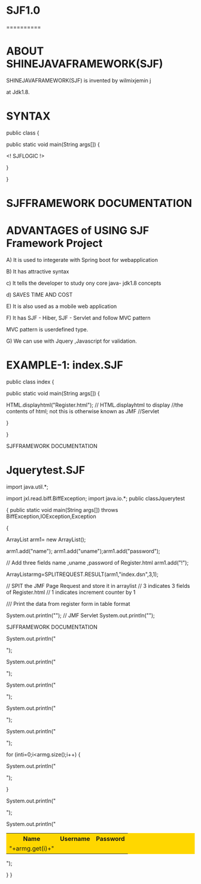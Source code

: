 # SJF1.0
==========

ABOUT  SHINEJAVAFRAMEWORK(SJF)  
==============================

SHINEJAVAFRAMEWORK(SJF)   is  invented  by  wilmixjemin  j  

at  Jdk1.8.





SYNTAX
=======

<SJF>




public class <CLASSNAME> {

public  static void  main(String args[])
{

<!  SJFLOGIC !>


}

}


</SJF>














SJFFRAMEWORK  DOCUMENTATION
==============================


ADVANTAGES of USING SJF  Framework Project
==========================================

A)  It   is   used  to integerate with  Spring boot  for  webapplication

B)  It  has  attractive syntax 

c)  It   tells   the  developer  to  study  ony  core  java- jdk1.8 concepts

d) SAVES  TIME  AND  COST

E)  It  is also  used as  a mobile   web  application

F) It  has  SJF - Hiber, SJF - Servlet and  follow  MVC  pattern

MVC  pattern  is  userdefined type.

G) We   can  use   with Jquery ,Javascript  for  validation.




EXAMPLE-1: index.SJF
=====================

<SJF>


public class index {

public  static void  main(String args[])
{


HTML.displayhtml("Register.html"); //  HTML.displayhtml  to   display  //the  contents  of  html;  not  this  is  otherwise known  as  JMF //Servlet 



}

}



SJFFRAMEWORK  DOCUMENTATION


</SJF>



Jquerytest.SJF
==============


<SJF>

import  java.util.*;

import jxl.read.biff.BiffException;
import java.io.*;
public  classJquerytest

{
public  static  void  main(String args[]) throws  BiffException,IOException,Exception

{



ArrayList<String> arm1= new  ArrayList<String>();

arm1.add("name");
arm1.add("uname");arm1.add("password");

//  Add    three  fields   name ,uname ,password  of  Register.html
arm1.add("!");




ArrayList<String>armg=SPLITREQUEST.RESULT(arm1,"index.dsn",3,1);

// SPIT the  JMF Page  Request  and  store it  in  arraylist
//  3  indicates  3  fields  of  Register.html
//  1  indicates  increment  counter  by  1


///  Print   the  data   from  register  form  in  table  format

System.out.println("<table style='width:100%' bgcolor=gold>");
// JMF  Servlet
System.out.println("<tr>");


SJFFRAMEWORK  DOCUMENTATION

System.out.println("  <th>Name</th>");

System.out.println("  <th>Username</th>"); 

System.out.println("  <th>Password</th>");


System.out.println(" </tr>");

System.out.println(" <tr>");



for (inti=0;i<armg.size();i++)
{


System.out.println("<td>"+armg.get(i)+"</td>");

 }


System.out.println(" </tr>");


System.out.println("</table>");





}
}


</SJF>







